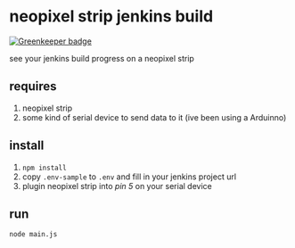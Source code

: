# neopixel strip jenkins build

[![Greenkeeper badge](https://badges.greenkeeper.io/zaccolley/neopixel-strip-jenkins-build.svg)](https://greenkeeper.io/)

see your jenkins build progress on a neopixel strip

## requires

1. neopixel strip
2. some kind of serial device to send data to it (ive been using a Arduinno)

## install

1. `npm install`
2. copy `.env-sample` to `.env` and fill in your jenkins project url
3. plugin neopixel strip into _pin 5_ on your serial device

## run

`node main.js`
